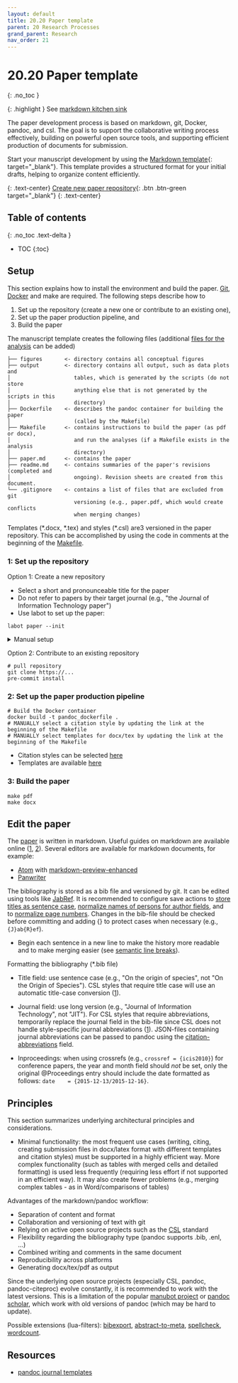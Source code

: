 ```yaml
---
layout: default
title: 20.20 Paper template
parent: 20 Research Processes
grand_parent: Research
nav_order: 21
---
```


# 20.20 Paper template
{: .no_toc }

{: .highlight }
See [markdown kitchen sink](../../10-lab/10_processes/10.07.markdown.html)

The paper development process is based on markdown, git, Docker, pandoc, and csl.
The goal is to support the collaborative writing process effectively, building on powerful open source tools, and supporting efficient production of documents for submission.

Start your manuscript development by using the [Markdown template](https://github.com/digital-work-lab/paper-template){: target="_blank"}. This template provides a structured format for your initial drafts, helping to organize content efficiently.

{: .text-center}
[Create new paper repository](#setup){: .btn .btn-green target="_blank"}
{: .text-center}

## Table of contents
{: .no_toc .text-delta }

- TOC
{:toc}

## Setup

This section explains how to install the environment and build the paper.
[Git](https://git-scm.com/), [Docker](https://www.docker.com/) and make are required.
The following steps describe how to

1. Set up the repository (create a new one or contribute to an existing one),
2. Set up the paper production pipeline, and
3. Build the paper

The manuscript template creates the following files (additional [files for the analysis](20.21.analysis-templates.html) can be added)

```text
├── figures       <- directory contains all conceptual figures
├── output        <- directory contains all output, such as data plots and
│                    tables, which is generated by the scripts (do not store
│                    anything else that is not generated by the scripts in this
│                    directory)
├── Dockerfile    <- describes the pandoc container for building the paper
│                    (called by the Makefile)  
├── Makefile      <- contains instructions to build the paper (as pdf or docx),
│                    and run the analyses (if a Makefile exists in the analysis
│                    directory)
├── paper.md      <- contains the paper
├── readme.md     <- contains summaries of the paper's revisions (completed and
│                    ongoing). Revision sheets are created from this document.
└── .gitignore    <- contains a list of files that are excluded from git
                     versioning (e.g., paper.pdf, which would create conflicts
                     when merging changes)
```

Templates (\*.docx, \*.tex) and styles (\*.csl) are3 versioned in the paper repository.
This can be accomplished by using the code in comments at the beginning of the [Makefile](Makefile).

### 1: Set up the repository

Option 1: Create a new repository

- Select a short and pronounceable title for the paper
- Do not refer to papers by their target journal (e.g., "the Journal of Information Technology paper")
- Use labot to set up the paper:

```
labot paper --init
```

<details>
  <summary>Manual setup</summary>

  ```shell
  git clone git@github.com:digital-work-lab/paper-template.git
  # MANUALLY rename the folder using a short project title
  # remove the .git directory containing older versions
  rm -rf .git
  # repo setup:
  git init
  # MANUALLY create paper (update titles etc.)
  mkdir analysis data figures output
  pre-commit install
  cd .git/hooks
  cp ../../post-xxx-sample.txt post-checkout
  cp post-checkout post-merge
  cp post-checkout post-commit
  rm ../../post-xxx-sample.txt
  cd ../..
  git add .
  git commit -m 'initial commit'
  make pdf
  # connect to git remote
  # MANUALLY update url in the following line
  git remote add origin https://github.com/....
  git branch -M main
  git push -u origin main
  # MANUALLY invite coauthors/provide access to the remote repository
  # git clone template-repository
  # git clone https://github.com/citation-style-language/styles
  # MANUALLY symlink the templates and styles repos
  ```

</details>

Option 2: Contribute to an existing repository

```shell
# pull repository
git clone https://...
pre-commit install
```

### 2: Set up the paper production pipeline

```shell
# Build the Docker container
docker build -t pandoc_dockerfile .
# MANUALLY select a citation style by updating the link at the beginning of the Makefile
# MANUALLY select templates for docx/tex by updating the link at the beginning of the Makefile
```

- Citation styles can be selected [here](https://github.com/citation-style-language/styles)
- Templates are available [here](https://github.com/digital-work-lab/templates)

### 3: Build the paper

```shell
make pdf
make docx
```


## Edit the paper

The [paper](paper.md) is written in markdown.
Useful guides on markdown are available online ([1](https://bookdown.org/yihui/rmarkdown/), [2](https://bookdown.org/yihui/rmarkdown-cookbook/)).
Several editors are available for markdown documents, for example:

- [Atom](https://shd101wyy.github.io/markdown-preview-enhanced/#/) with [markdown-preview-enhanced](https://github.com/shd101wyy/markdown-preview-enhanced)
- [Panwriter](https://panwriter.com/)

The bibliography is stored as a bib file and versioned by git.
It can be edited using tools like [JabRef](https://github.com/JabRef/jabref).
It is recommended to configure save actions to [store titles as sentence case](https://docs.jabref.org/finding-sorting-and-cleaning-entries/saveactions#sentence-case), [normalize names of persons for author fields](https://docs.jabref.org/finding-sorting-and-cleaning-entries/saveactions#normalize-names-of-persons), and to [normalize page numbers](https://docs.jabref.org/finding-sorting-and-cleaning-entries/saveactions#normalize-page-numbers).
Changes in the bib-file should be checked before committing and adding {} to protect cases when necessary (e.g., `{J}ab{R}ef`).

- Begin each sentence in a new line to make the history more readable and to make merging easier (see [semantic line breaks](https://sembr.org/)).

Formatting the bibliography (*.bib file)

- Title field: use sentence case (e.g., "On the origin of species", not "On the Origin of Species"). CSL styles that require title case will use an automatic title-case conversion ([1](https://citationstyles.org/authors/#/titles-in-sentence-and-title-case)).

- Journal field: use long version (e.g., "Journal of Information Technology", not "JIT"). For CSL styles that require abbreviations, temporarily replace the journal field in the bib-file since CSL does not handle style-specific journal abbreviations ([1](https://citationstyles.org/authors/#/csl-limitations)). JSON-files containing journal abbreviations can be passed to pandoc using the [citation-abbreviations](https://pandoc.org/MANUAL.html#option--citation-abbreviations) field.

- Inproceedings: when using crossrefs (e.g., `crossref = {icis2010}`) for conference papers, the year and month field should _not_ be set, only the original \@Proceedings entry should include the date formatted as follows: `date    = {2015-12-13/2015-12-16}`.


## Principles

This section summarizes underlying architectural principles and considerations.

- Minimal functionality: the most frequent use cases (writing, citing, creating submission files in docx/latex format with different templates and citation styles) must be supported in a highly efficient way.
More complex functionality (such as tables with merged cells and detailed formatting) is used less frequently (requiring less effort if not supported in an efficient way).
It may also create fewer problems (e.g., merging complex tables - as in Word/comparisons of tables)

Advantages of the markdown/pandoc workflow:

- Separation of content and format
- Collaboration and versioning of text with git
- Relying on active open source projects such as the [CSL](https://citationstyles.org/) standard
- Flexibility regarding the bibliography type (pandoc supports .bib, .enl, ...)
- Combined writing and comments in the same document
- Reproducibility across platforms
- Generating docx/tex/pdf as output

Since the underlying open source projects (especially CSL, pandoc, pandoc-citeproc) evolve constantly, it is recommended to work with the latest versions.
This is a limitation of the popular [manubot project](https://github.com/manubot/rootstock) or [pandoc scholar](https://github.com/pandoc-scholar/pandoc-scholar), which work with old versions of pandoc (which may be hard to update).

Possible extensions (lua-filters): [bibexport](https://github.com/pandoc/lua-filters/tree/master/bibexport), [abstract-to-meta](https://github.com/pandoc/lua-filters/tree/master/abstract-to-meta), [spellcheck](https://github.com/pandoc/lua-filters/tree/master/spellcheck), [wordcount](https://github.com/pandoc/lua-filters/tree/master/wordcount).

## Resources

- [pandoc journal templates](https://github.com/sachsmc/pandoc-journal-templates)
